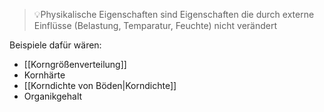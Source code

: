 >💡Physikalische Eigenschaften sind Eigenschaften die durch externe Einflüsse (Belastung, Temparatur, Feuchte) nicht verändert

Beispiele dafür wären:

- [[Korngrößenverteilung]]
- Kornhärte
- [[Korndichte von Böden|Korndichte]]
- Organikgehalt